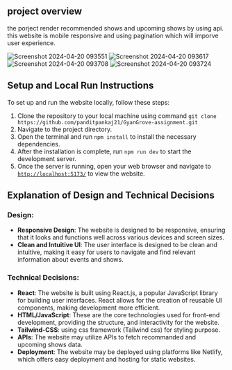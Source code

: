 ## project overview
the porject render recommended shows and upcoming shows by using api. this website is mobile responsive and using pagination which will imporve user experience. 

![Screenshot 2024-04-20 093551](https://github.com/panditpankaj21/GyanGrove-assignment/assets/143678006/0473fecb-6323-4dbc-993e-aa87c9b98272)
![Screenshot 2024-04-20 093617](https://github.com/panditpankaj21/GyanGrove-assignment/assets/143678006/1c12d55d-c766-4378-bc16-6fbb24e040f6)
![Screenshot 2024-04-20 093708](https://github.com/panditpankaj21/GyanGrove-assignment/assets/143678006/bc4e5bd3-f45e-4d8a-9b1d-57cc32ccb0fd)
![Screenshot 2024-04-20 093724](https://github.com/panditpankaj21/GyanGrove-assignment/assets/143678006/650b1dd9-89a5-4f43-b46a-6e2074b0d215)


## Setup and Local Run Instructions
To set up and run the website locally, follow these steps:
1. Clone the repository to your local machine using command
   ``` git clone https://github.com/panditpankaj21/GyanGrove-assignment.git ```
3. Navigate to the project directory.
4. Open the terminal and run `npm install` to install the necessary dependencies.
5. After the installation is complete, run `npm run dev` to start the development server.
6. Once the server is running, open your web browser and navigate to [`http://localhost:5173/`](http://localhost:5173/) to view the website.

## Explanation of Design and Technical Decisions
### Design:
- **Responsive Design**: The website is designed to be responsive, ensuring that it looks and functions well across various devices and screen sizes.
- **Clean and Intuitive UI**: The user interface is designed to be clean and intuitive, making it easy for users to navigate and find relevant information about events and shows.
  
### Technical Decisions:
- **React**: The website is built using React.js, a popular JavaScript library for building user interfaces. React allows for the creation of reusable UI components, making development more efficient.
- **HTML/JavaScript**: These are the core technologies used for front-end development, providing the structure, and interactivity for the website.
- **Tailwind-CSS**: using css framework (Tailwind css) for styling purpose.
- **APIs**: The website may utilize APIs to fetch recommanded and upcoming shows data.
- **Deployment**: The website may be deployed using platforms like Netlify, which offers easy deployment and hosting for static websites.

